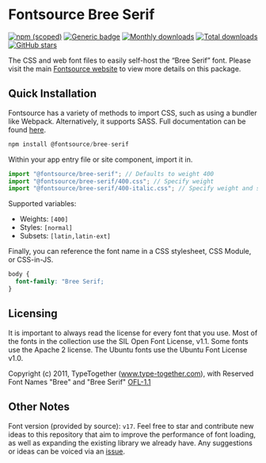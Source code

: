 # Fontsource Bree Serif

[![npm (scoped)](https://img.shields.io/npm/v/@fontsource/bree-serif?color=brightgreen)](https://www.npmjs.com/package/@fontsource/bree-serif) [![Generic badge](https://img.shields.io/badge/fontsource-passing-brightgreen)](https://github.com/fontsource/fontsource) [![Monthly downloads](https://badgen.net/npm/dm/@fontsource/bree-serif)](https://github.com/fontsource/fontsource) [![Total downloads](https://badgen.net/npm/dt/@fontsource/bree-serif)](https://github.com/fontsource/fontsource) [![GitHub stars](https://img.shields.io/github/stars/fontsource/fontsource.svg?style=social&label=Star)](https://github.com/fontsource/fontsource/stargazers)

The CSS and web font files to easily self-host the “Bree Serif” font. Please visit the main [Fontsource website](https://fontsource.org/fonts/bree-serif) to view more details on this package.

## Quick Installation

Fontsource has a variety of methods to import CSS, such as using a bundler like Webpack. Alternatively, it supports SASS. Full documentation can be found [here](https://fontsource.org/docs/getting-started/introduction).

```javascript
npm install @fontsource/bree-serif
```

Within your app entry file or site component, import it in.

```javascript
import "@fontsource/bree-serif"; // Defaults to weight 400
import "@fontsource/bree-serif/400.css"; // Specify weight
import "@fontsource/bree-serif/400-italic.css"; // Specify weight and style

```

Supported variables:
- Weights: `[400]`
- Styles: `[normal]`
- Subsets: `[latin,latin-ext]`

Finally, you can reference the font name in a CSS stylesheet, CSS Module, or CSS-in-JS.

```css
body {
  font-family: "Bree Serif;
}
```

## Licensing
It is important to always read the license for every font that you use.
Most of the fonts in the collection use the SIL Open Font License, v1.1. Some fonts use the Apache 2 license. The Ubuntu fonts use the Ubuntu Font License v1.0.

Copyright (c) 2011, TypeTogether (www.type-together.com), with Reserved Font Names "Bree" and "Bree Serif"
[OFL-1.1](http://scripts.sil.org/OFL)

## Other Notes
Font version (provided by source): `v17`.
Feel free to star and contribute new ideas to this repository that aim to improve the performance of font loading, as well as expanding the existing library we already have. Any suggestions or ideas can be voiced via an [issue](https://github.com/fontsource/fontsource/issues).
